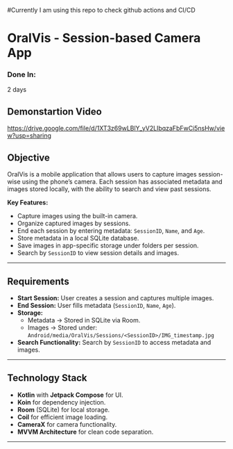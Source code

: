 #Currently I am using this repo to check github actions and CI/CD

# OralVis - Session-based Camera App

### Done In:
2 days

## Demonstartion Video
https://drive.google.com/file/d/1XT3z69wLBlY_yV2LIbqzaFbFwCi5nsHw/view?usp=sharing

## Objective
OralVis is a mobile application that allows users to capture images session-wise using the phone’s camera. Each session has associated metadata and images stored locally, with the ability to search and view past sessions.

**Key Features:**
- Capture images using the built-in camera.
- Organize captured images by sessions.
- End each session by entering metadata: `SessionID`, `Name`, and `Age`.
- Store metadata in a local SQLite database.
- Save images in app-specific storage under folders per session.
- Search by `SessionID` to view session details and images.

---

## Requirements
- **Start Session:** User creates a session and captures multiple images.
- **End Session:** User fills metadata (`SessionID`, `Name`, `Age`).
- **Storage:**
  - Metadata → Stored in SQLite via Room.
  - Images → Stored under:  
    `Android/media/OralVis/Sessions/<SessionID>/IMG_timestamp.jpg`
- **Search Functionality:** Search by `SessionID` to access metadata and images.

---

## Technology Stack
- **Kotlin** with **Jetpack Compose** for UI.
- **Koin** for dependency injection.
- **Room** (SQLite) for local storage.
- **Coil** for efficient image loading.
- **CameraX** for camera functionality.
- **MVVM Architecture** for clean code separation.

---
